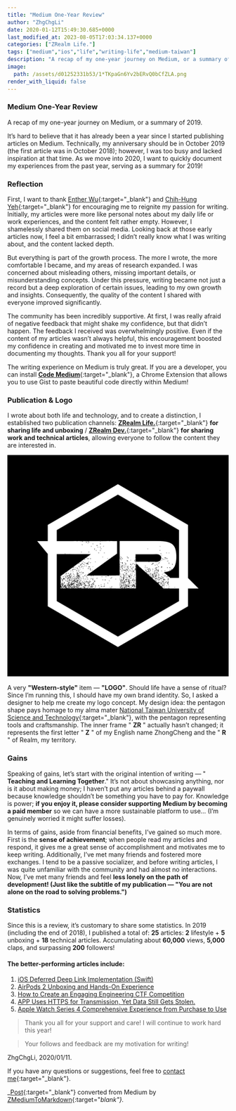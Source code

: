 ```yaml
---
title: "Medium One-Year Review"
author: "ZhgChgLi"
date: 2020-01-12T15:49:30.685+0000
last_modified_at: 2023-08-05T17:03:34.137+0000
categories: ["ZRealm Life."]
tags: ["medium","ios","life","writing-life","medium-taiwan"]
description: "A recap of my one-year journey on Medium, or a summary of 2019"
image:
  path: /assets/d01252331b53/1*TKpaGn6Yv2bERvQ0bCfZLA.png
render_with_liquid: false
---
```


### Medium One-Year Review

A recap of my one-year journey on Medium, or a summary of 2019.

It’s hard to believe that it has already been a year since I started publishing articles on Medium. Technically, my anniversary should be in October 2019 (the first article was in October 2018); however, I was too busy and lacked inspiration at that time. As we move into 2020, I want to quickly document my experiences from the past year, serving as a summary for 2019!

### Reflection

First, I want to thank [Enther Wu](https://medium.com/u/f211da1977d0){:target="_blank"} and [Chih-Hung Yeh](https://medium.com/u/baaffcc5aecc){:target="_blank"} for encouraging me to reignite my passion for writing. Initially, my articles were more like personal notes about my daily life or work experiences, and the content felt rather empty. However, I shamelessly shared them on social media. Looking back at those early articles now, I feel a bit embarrassed; I didn’t really know what I was writing about, and the content lacked depth.

But everything is part of the growth process. The more I wrote, the more comfortable I became, and my areas of research expanded. I was concerned about misleading others, missing important details, or misunderstanding concepts. Under this pressure, writing became not just a record but a deep exploration of certain issues, leading to my own growth and insights. Consequently, the quality of the content I shared with everyone improved significantly.

The community has been incredibly supportive. At first, I was really afraid of negative feedback that might shake my confidence, but that didn’t happen. The feedback I received was overwhelmingly positive. Even if the content of my articles wasn’t always helpful, this encouragement boosted my confidence in creating and motivated me to invest more time in documenting my thoughts. Thank you all for your support!

The writing experience on Medium is truly great. If you are a developer, you can install [**Code Medium**](https://chrome.google.com/webstore/detail/code-medium/dganoageikmadjocbmklfgaejpkdigbe){:target="_blank"}, a Chrome Extension that allows you to use Gist to paste beautiful code directly within Medium!

### Publication & Logo

I wrote about both life and technology, and to create a distinction, I established two publication channels: [**ZRealm Life\.**](https://medium.com/zrealm-life){:target="_blank"} **for sharing life and unboxing** / [**ZRealm Dev\.**](https://medium.com/zrealm-ios-dev){:target="_blank"} **for sharing work and technical articles**, allowing everyone to follow the content they are interested in.

![](/assets/d01252331b53/1*TKpaGn6Yv2bERvQ0bCfZLA.png)

A very **"Western-style"** item — **"LOGO"**. Should life have a sense of ritual? Since I’m running this, I should have my own brand identity. So, I asked a designer to help me create my logo concept. My design idea: the pentagon shape pays homage to my alma mater [National Taiwan University of Science and Technology](https://www.ntust.edu.tw/home.php){:target="_blank"}, with the pentagon representing tools and craftsmanship. The inner frame " **ZR** " actually hasn’t changed; it represents the first letter " **Z** " of my English name ZhongCheng and the " **R** " of Realm, my territory.

### Gains

Speaking of gains, let’s start with the original intention of writing — " **Teaching and Learning Together**." It’s not about showcasing anything, nor is it about making money; I haven’t put any articles behind a paywall because knowledge shouldn’t be something you have to pay for. Knowledge is power; **if you enjoy it, please consider supporting Medium by becoming a paid member** so we can have a more sustainable platform to use... (I’m genuinely worried it might suffer losses).

In terms of gains, aside from financial benefits, I’ve gained so much more. First is the **sense of achievement**; when people read my articles and respond, it gives me a great sense of accomplishment and motivates me to keep writing. Additionally, I’ve met many friends and fostered more exchanges. I tend to be a passive socializer, and before writing articles, I was quite unfamiliar with the community and had almost no interactions. Now, I’ve met many friends and feel **less lonely on the path of development! (Just like the subtitle of my publication — "You are not alone on the road to solving problems.")**

### Statistics

Since this is a review, it’s customary to share some statistics. 
In 2019 (including the end of 2018), I published a total of:
**25** articles: **2** lifestyle + **5** unboxing + **18** technical articles.
Accumulating about **60,000** views, **5,000** claps, and surpassing **200** followers!

#### The better-performing articles include:
1. [iOS Deferred Deep Link Implementation (Swift)](../b08ef940c196/)
2. [AirPods 2 Unboxing and Hands-On Experience](../33afa0ae557d/)
3. [How to Create an Engaging Engineering CTF Competition](../729d7b6817a4/)
4. [APP Uses HTTPS for Transmission, Yet Data Still Gets Stolen.](../46410aaada00/)
5. [Apple Watch Series 4 Comprehensive Experience from Purchase to Use](../a2920e33e73e/)

> Thank you all for your support and care! I will continue to work hard this year!

> Your follows and feedback are my motivation for writing!

ZhgChgLi, 2020/01/11.

If you have any questions or suggestions, feel free to [contact me](https://www.zhgchg.li/contact){:target="_blank"}.

_[Post](https://medium.com/zrealm-life/medium-%E7%B6%93%E7%87%9F%E4%B8%80%E5%B9%B4%E5%9B%9E%E9%A1%A7-d01252331b53){:target="_blank"} converted from Medium by [ZMediumToMarkdown](https://github.com/ZhgChgLi/ZMediumToMarkdown){:target="_blank"}._